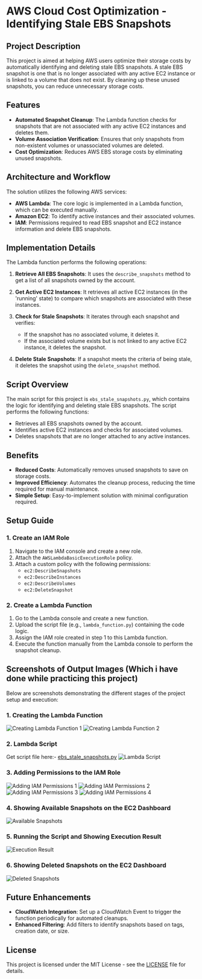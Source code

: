 # AWS Cloud Cost Optimization - Identifying Stale EBS Snapshots

## Project Description
This project is aimed at helping AWS users optimize their storage costs by automatically identifying and deleting stale EBS snapshots. A stale EBS snapshot is one that is no longer associated with any active EC2 instance or is linked to a volume that does not exist. By cleaning up these unused snapshots, you can reduce unnecessary storage costs.

## Features
- **Automated Snapshot Cleanup**: The Lambda function checks for snapshots that are not associated with any active EC2 instances and deletes them.
- **Volume Association Verification**: Ensures that only snapshots from non-existent volumes or unassociated volumes are deleted.
- **Cost Optimization**: Reduces AWS EBS storage costs by eliminating unused snapshots.

## Architecture and Workflow
The solution utilizes the following AWS services:
- **AWS Lambda**: The core logic is implemented in a Lambda function, which can be executed manually.
- **Amazon EC2**: To identify active instances and their associated volumes.
- **IAM**: Permissions required to read EBS snapshot and EC2 instance information and delete EBS snapshots.

## Implementation Details
The Lambda function performs the following operations:

1. **Retrieve All EBS Snapshots**:
   It uses the `describe_snapshots` method to get a list of all snapshots owned by the account.

2. **Get Active EC2 Instances**:
   It retrieves all active EC2 instances (in the 'running' state) to compare which snapshots are associated with these instances.

3. **Check for Stale Snapshots**:
   It iterates through each snapshot and verifies:
   - If the snapshot has no associated volume, it deletes it.
   - If the associated volume exists but is not linked to any active EC2 instance, it deletes the snapshot.

4. **Delete Stale Snapshots**:
   If a snapshot meets the criteria of being stale, it deletes the snapshot using the `delete_snapshot` method.

## Script Overview
The main script for this project is `ebs_stale_snapshots.py`, which contains the logic for identifying and deleting stale EBS snapshots. The script performs the following functions:
- Retrieves all EBS snapshots owned by the account.
- Identifies active EC2 instances and checks for associated volumes.
- Deletes snapshots that are no longer attached to any active instances.

## Benefits
- **Reduced Costs**: Automatically removes unused snapshots to save on storage costs.
- **Improved Efficiency**: Automates the cleanup process, reducing the time required for manual maintenance.
- **Simple Setup**: Easy-to-implement solution with minimal configuration required.

## Setup Guide

### 1. Create an IAM Role
1. Navigate to the IAM console and create a new role.
2. Attach the `AWSLambdaBasicExecutionRole` policy.
3. Attach a custom policy with the following permissions:
   - `ec2:DescribeSnapshots`
   - `ec2:DescribeInstances`
   - `ec2:DescribeVolumes`
   - `ec2:DeleteSnapshot`

### 2. Create a Lambda Function
1. Go to the Lambda console and create a new function.
2. Upload the script file (e.g., `lambda_function.py`) containing the code logic.
3. Assign the IAM role created in step 1 to this Lambda function.
4. Execute the function manually from the Lambda console to perform the snapshot cleanup.

## Screenshots of Output Images (Which i have done while practicing this project)
Below are screenshots demonstrating the different stages of the project setup and execution:

### 1. Creating the Lambda Function
![Creating Lambda Function 1](screenshots/create-lambda-function1.png)
![Creating Lambda Function 2](screenshots/create-lambda-function2.png)

### 2. Lambda Script
Get script file here:- [ebs_stale_snapshots.py](ebs_stale_snapshots.py)
![Lambda Script](screenshots/lambda-script.png)


### 3. Adding Permissions to the IAM Role
![Adding IAM Permissions 1](screenshots/add-iam-permissions1.png)
![Adding IAM Permissions 2](screenshots/add-iam-permissions2.png)
![Adding IAM Permissions 3](screenshots/add-iam-permissions3.png)
![Adding IAM Permissions 4](screenshots/add-iam-permissions4.png)

### 4. Showing Available Snapshots on the EC2 Dashboard
![Available Snapshots](screenshots/ec2-available-snapshots.png)

### 5. Running the Script and Showing Execution Result
![Execution Result](screenshots/screenshotsscript-execution-result.png)

### 6. Showing Deleted Snapshots on the EC2 Dashboard
![Deleted Snapshots](screenshots/deleted-snapshots-ec2.png)

## Future Enhancements
- **CloudWatch Integration**: Set up a CloudWatch Event to trigger the function periodically for automated cleanups.
- **Enhanced Filtering**: Add filters to identify snapshots based on tags, creation date, or size.

## License
This project is licensed under the MIT License - see the [LICENSE](LICENSE) file for details.
